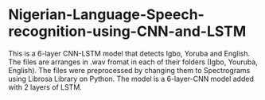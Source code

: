 # Nigerian-Language-Speech-recognition-using-CNN-and-LSTM
This is a 6-layer CNN-LSTM model that detects Igbo, Yoruba and English.
The files are arranges in .wav fromat in each of their folders (Igbo, Youruba, English). 
The files were preprocessed by changing them to Spectrograms using Librosa Library on Python.
The model is a 6-layer-CNN model added with 2 layers of LSTM.
